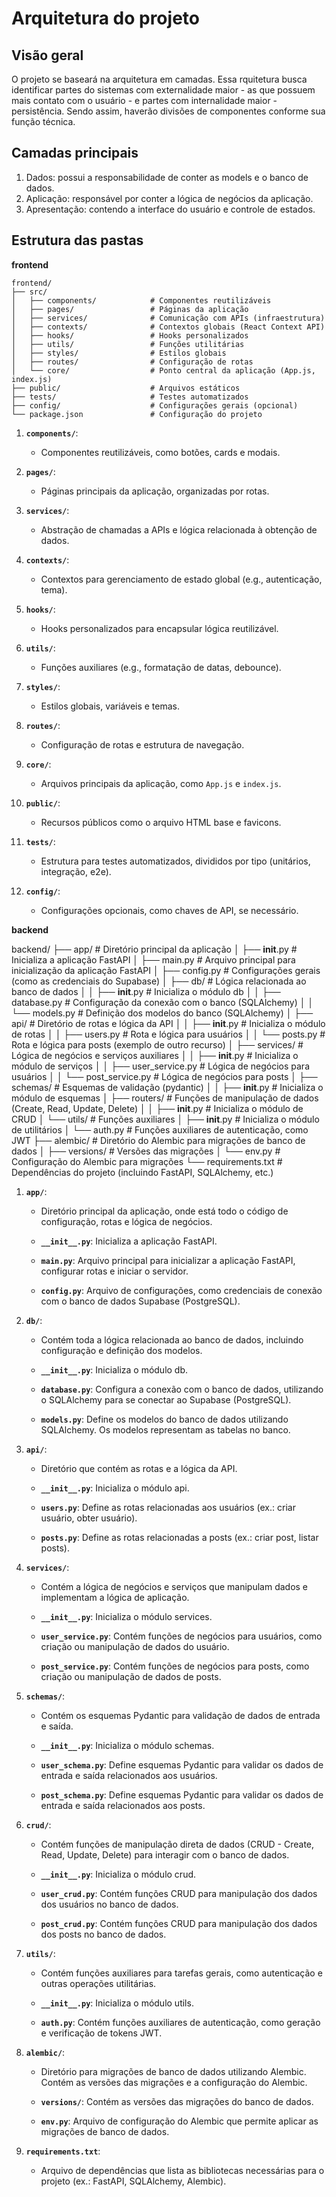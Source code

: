 # Arquitetura do projeto

## Visão geral
O projeto se baseará na arquitetura em camadas. Essa rquitetura busca identificar partes do sistemas com externalidade maior - as que possuem mais contato com o usuário - e partes com internalidade maior - persistência. Sendo assim, haverão divisões de componentes conforme sua função técnica.

## Camadas principais

1. Dados: possui a responsabilidade de conter as models e o banco de dados.
2. Aplicação: responsável por conter a lógica de negócios da aplicação.
3. Apresentação: contendo a interface do usuário e controle de estados.

## Estrutura das pastas

**frontend**

    frontend/
    ├── src/
    │   ├── components/            # Componentes reutilizáveis
    │   ├── pages/                 # Páginas da aplicação
    │   ├── services/              # Comunicação com APIs (infraestrutura)
    │   ├── contexts/              # Contextos globais (React Context API)
    │   ├── hooks/                 # Hooks personalizados
    │   ├── utils/                 # Funções utilitárias
    │   ├── styles/                # Estilos globais
    │   ├── routes/                # Configuração de rotas
    │   └── core/                  # Ponto central da aplicação (App.js, index.js)
    ├── public/                    # Arquivos estáticos
    ├── tests/                     # Testes automatizados
    ├── config/                    # Configurações gerais (opcional)
    └── package.json               # Configuração do projeto

1. **`components/`**: 
   - Componentes reutilizáveis, como botões, cards e modais.

2. **`pages/`**: 
   - Páginas principais da aplicação, organizadas por rotas.

3. **`services/`**: 
   - Abstração de chamadas a APIs e lógica relacionada à obtenção de dados.

4. **`contexts/`**: 
   - Contextos para gerenciamento de estado global (e.g., autenticação, tema).

5. **`hooks/`**: 
   - Hooks personalizados para encapsular lógica reutilizável.

6. **`utils/`**: 
   - Funções auxiliares (e.g., formatação de datas, debounce).

7. **`styles/`**: 
   - Estilos globais, variáveis e temas.

8. **`routes/`**: 
   - Configuração de rotas e estrutura de navegação.

9. **`core/`**: 
   - Arquivos principais da aplicação, como `App.js` e `index.js`.

10. **`public/`**: 
    - Recursos públicos como o arquivo HTML base e favicons.

11. **`tests/`**: 
    - Estrutura para testes automatizados, divididos por tipo (unitários, integração, e2e).

12. **`config/`**: 
    - Configurações opcionais, como chaves de API, se necessário.


**backend**

   backend/
    ├── app/                        # Diretório principal da aplicação
    │   ├── __init__.py             # Inicializa a aplicação FastAPI
    │   ├── main.py                 # Arquivo principal para inicialização da aplicação FastAPI
    │   ├── config.py               # Configurações gerais (como as credenciais do Supabase)
    │   ├── db/                     # Lógica relacionada ao banco de dados
    │   │   ├── __init__.py         # Inicializa o módulo db
    │   │   ├── database.py         # Configuração da conexão com o banco (SQLAlchemy)
    │   │   └── models.py           # Definição dos modelos do banco (SQLAlchemy)
    │   ├── api/                    # Diretório de rotas e lógica da API
    │   │   ├── __init__.py         # Inicializa o módulo de rotas
    │   │   ├── users.py            # Rota e lógica para usuários
    │   │   └── posts.py            # Rota e lógica para posts (exemplo de outro recurso)
    │   ├── services/               # Lógica de negócios e serviços auxiliares
    │   │   ├── __init__.py         # Inicializa o módulo de serviços
    │   │   ├── user_service.py     # Lógica de negócios para usuários
    │   │   └── post_service.py     # Lógica de negócios para posts
    │   ├── schemas/                # Esquemas de validação (pydantic)
    │   │   ├── __init__.py         # Inicializa o módulo de esquemas
    │   ├── routers/                # Funções de manipulação de dados (Create, Read, Update, Delete)
    │   │   ├── __init__.py         # Inicializa o módulo de CRUD
    │   └── utils/                  # Funções auxiliares
    │       ├── __init__.py         # Inicializa o módulo de utilitários
    │       └── auth.py             # Funções auxiliares de autenticação, como JWT
    ├── alembic/                    # Diretório do Alembic para migrações de banco de dados
    │   ├── versions/               # Versões das migrações
    │   └── env.py                  # Configuração do Alembic para migrações
    └── requirements.txt            # Dependências do projeto (incluindo FastAPI, SQLAlchemy, etc.)

1. **`app/`**:
   - Diretório principal da aplicação, onde está todo o código de configuração, rotas e lógica de negócios.

    - **`__init__.py`**: Inicializa a aplicação FastAPI.
    - **`main.py`**: Arquivo principal para inicializar a aplicação FastAPI, configurar rotas e iniciar o servidor.
    - **`config.py`**: Arquivo de configurações, como credenciais de conexão com o banco de dados Supabase (PostgreSQL).

2. **`db/`**:
   - Contém toda a lógica relacionada ao banco de dados, incluindo configuração e definição dos modelos.

    - **`__init__.py`**: Inicializa o módulo db.
    - **`database.py`**: Configura a conexão com o banco de dados, utilizando o SQLAlchemy para se conectar ao Supabase (PostgreSQL).
    - **`models.py`**: Define os modelos do banco de dados utilizando SQLAlchemy. Os modelos representam as tabelas no banco.

3. **`api/`**:
   - Diretório que contém as rotas e a lógica da API.

    - **`__init__.py`**: Inicializa o módulo api.
    - **`users.py`**: Define as rotas relacionadas aos usuários (ex.: criar usuário, obter usuário).
    - **`posts.py`**: Define as rotas relacionadas a posts (ex.: criar post, listar posts).

4. **`services/`**:
   - Contém a lógica de negócios e serviços que manipulam dados e implementam a lógica de aplicação.

    - **`__init__.py`**: Inicializa o módulo services.
    - **`user_service.py`**: Contém funções de negócios para usuários, como criação ou manipulação de dados do usuário.
    - **`post_service.py`**: Contém funções de negócios para posts, como criação ou manipulação de dados de posts.

5. **`schemas/`**:
   - Contém os esquemas Pydantic para validação de dados de entrada e saída.

    - **`__init__.py`**: Inicializa o módulo schemas.
    - **`user_schema.py`**: Define esquemas Pydantic para validar os dados de entrada e saída relacionados aos usuários.
    - **`post_schema.py`**: Define esquemas Pydantic para validar os dados de entrada e saída relacionados aos posts.

6. **`crud/`**:
   - Contém funções de manipulação direta de dados (CRUD - Create, Read, Update, Delete) para interagir com o banco de dados.

    - **`__init__.py`**: Inicializa o módulo crud.
    - **`user_crud.py`**: Contém funções CRUD para manipulação dos dados dos usuários no banco de dados.
    - **`post_crud.py`**: Contém funções CRUD para manipulação dos dados dos posts no banco de dados.

7. **`utils/`**:
   - Contém funções auxiliares para tarefas gerais, como autenticação e outras operações utilitárias.

    - **`__init__.py`**: Inicializa o módulo utils.
    - **`auth.py`**: Contém funções auxiliares de autenticação, como geração e verificação de tokens JWT.

8. **`alembic/`**:
   - Diretório para migrações de banco de dados utilizando Alembic. Contém as versões das migrações e a configuração do Alembic.

    - **`versions/`**: Contém as versões das migrações do banco de dados.
    - **`env.py`**: Arquivo de configuração do Alembic que permite aplicar as migrações de banco de dados.

9. **`requirements.txt`**:
   - Arquivo de dependências que lista as bibliotecas necessárias para o projeto (ex.: FastAPI, SQLAlchemy, Alembic).
